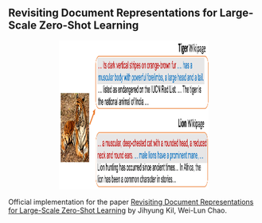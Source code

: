 ## Revisiting Document Representations for Large-Scale Zero-Shot Learning

<center><img src="./figs/zsl_app.png" width="300" height="300"></center>

Official implementation for the paper [Revisiting Document Representations for Large-Scale Zero-Shot Learning]() by Jihyung Kil, Wei-Lun Chao.
